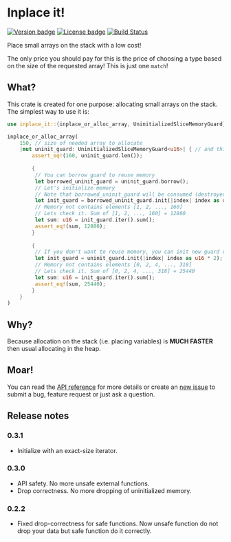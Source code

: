 # Inplace it!

[![Version badge](https://img.shields.io/crates/v/inplace_it.svg)](https://crates.io/crates/inplace_it)
[![License badge](https://img.shields.io/crates/l/inplace_it.svg)](https://github.com/NotIntMan/inplace_it/blob/master/LICENSE.txt)
[![Build Status](https://github.com/NotIntMan/inplace_it/workflows/Build%20and%20test/badge.svg)](https://github.com/NotIntMan/inplace_it/actions)

Place small arrays on the stack with a low cost!

The only price you should pay for this is the price of choosing
a type based on the size of the requested array! This is just one `match`!

## What?

This crate is created for one purpose: allocating small arrays on the stack.
The simplest way to use it is:

```rust
use inplace_it::{inplace_or_alloc_array, UninitializedSliceMemoryGuard};

inplace_or_alloc_array(
    150, // size of needed array to allocate
    |mut uninit_guard: UninitializedSliceMemoryGuard<u16>| { // and this is consumer of uninitialized memory
        assert_eq!(160, uninit_guard.len());
        
        {
         // You can borrow guard to reuse memory
         let borrowed_uninit_guard = uninit_guard.borrow();
         // Let's initialize memory
         // Note that borrowed_uninit_guard will be consumed (destroyed to produce initialized memory guard)
         let init_guard = borrowed_uninit_guard.init(|index| index as u16 + 1);
         // Memory not contains elements [1, 2, ..., 160]
         // Lets check it. Sum of [1, 2, ..., 160] = 12880
         let sum: u16 = init_guard.iter().sum();
         assert_eq!(sum, 12880);
        }
        
        {
         // If you don't want to reuse memory, you can init new guard directly
         let init_guard = uninit_guard.init(|index| index as u16 * 2);
         // Memory not contains elements [0, 2, 4, ..., 318]
         // Lets check it. Sum of [0, 2, 4, ..., 318] = 25440
         let sum: u16 = init_guard.iter().sum();
         assert_eq!(sum, 25440);
        }
    }
)
```

## Why?

Because allocation on the stack (i.e. placing variables) is **MUCH FASTER** then usual
allocating in the heap.

## Moar!

You can read the [API reference](https://docs.rs/inplace_it) for more details
or create an [new issue](https://github.com/NotIntMan/inplace_it/issues/new)
to submit a bug, feature request or just ask a question.

## Release notes

### 0.3.1
* Initialize with an exact-size iterator.

### 0.3.0
* API safety. No more unsafe external functions.
* Drop correctness. No more dropping of uninitialized memory.

### 0.2.2
* Fixed drop-correctness for safe functions. Now unsafe function do not drop your data but safe function do it correctly.

